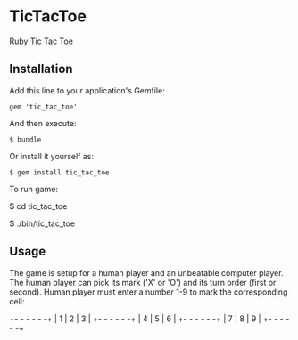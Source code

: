 # TicTacToe

Ruby Tic Tac Toe

## Installation

Add this line to your application's Gemfile:

    gem 'tic_tac_toe'

And then execute:

    $ bundle

Or install it yourself as:

    $ gem install tic_tac_toe

To run game:

$ cd tic_tac_toe

$ ./bin/tic_tac_toe

## Usage

The game is setup for a human player and an unbeatable computer player.
The human player can pick its mark ('X' or 'O') and its turn order (first or second).
Human player must enter a number 1-9 to mark the corresponding cell:

+- - - - - -+
| 1 | 2 | 3 |
+- - - - - -+
| 4 | 5 | 6 |
+- - - - - -+
| 7 | 8 | 9 |
+- - - - - -+


